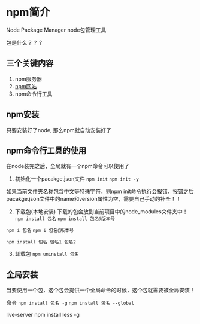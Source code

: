 # npm简介
Node Package Manager node包管理工具

包是什么？？？

## 三个关键内容
1. npm服务器
2. [npm网站](www.npmjs.com)
3. npm命令行工具

## npm安装
只要安装好了node, 那么npm就自动安装好了


## npm命令行工具的使用

在node装完之后，全局就有一个npm命令可以使用了

1. 初始化一个pacakge.json文件
`npm init`
`npm init -y`

如果当前文件夹名称包含中文等特殊字符，则npm init命令执行会报错，报错之后pacakge.json文件中的name和version属性为空，需要自己手动的补全！！


2. 下载包(本地安装)
下载的包会放到当前项目中的node_modules文件夹中！   
`npm install 包名`
`npm install 包名@版本号`

`npm i 包名`
`npm i 包名@版本号`

`npm install 包名 包名1 包名2`

3. 卸载包
`npm uninstall 包名`


## 全局安装
当要使用一个包，这个包会提供一个全局命令的时候，这个包就需要被全局安装！

命令
`npm install 包名 -g`
`npm install 包名 --global`

live-server
npm install less -g